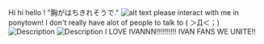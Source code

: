 Hi hi hello ! "胸がはちきれそうで."
![alt text](https://media.discordapp.net/attachments/1390312570275102733/1391319466947645611/IMG-20250706-WA0000.jpg?ex=6877fcfa&is=6876ab7a&hm=2bdc812d7955584558a82e333d51812cea629de3b1b6ad76206ba5cacc40feeb&)
please interact with me in ponytown! I don't really have alot of people to talk to ( ＞Д＜；)
![Description](https://c.tenor.com/QrU-Kos6UMMAAAAC/tenor.gif) ![Description](https://media.tenor.com/NVhvN7vO3HEAAAAi/baby-ivan-baby-ivan-alnst.gif)
I LOVE IVANNN!!!!!!!!!! IVAN FANS WE UNITE!!
